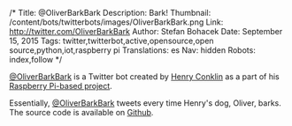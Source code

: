 /*
Title: @OliverBarkBark
Description: Bark!
Thumbnail: /content/bots/twitterbots/images/OliverBarkBark.png
Link: http://twitter.com/OliverBarkBark
Author: Stefan Bohacek
Date: September 15, 2015
Tags: twitter,twitterbot,active,opensource,open source,python,iot,raspberry pi
Translations: es
Nav: hidden
Robots: index,follow
*/

[@OliverBarkBark](https://twitter.com/OliverBarkBark) is a Twitter bot created by [Henry Conklin](https://github.com/HenryWConklin) as a part of his [Raspberry Pi-based project](http://henrywconklin.github.io/projects/2015/08/17/oliver-twitter.html).

Essentially, [@OliverBarkBark](https://twitter.com/OliverBarkBark) tweets every time Henry's dog, Oliver, barks. The source code is available on [Github](https://github.com/HenryWConklin/barkdetect).